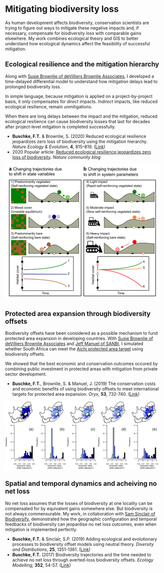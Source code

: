 # Mitigating biodiversity loss

As human development affects biodiversity, conservation scientists are trying to figure out ways to mitigate these negative impacts and, if necessary, compensate for biodiversity loss with comparable gains elsewhere. My work combines ecological theory and GIS to better understand how ecological dynamics affect the feasibility of successful mitigation.

## Ecological resilience and the mitigation hierarchy
Along with [Susie Brownlie of deVilliers Brownlie Associates](https://www.dbass.co.za/our-team/), I developed a time-delayed differential model to understand how mitigation delays lead to prolonged biodiversity loss. 

In simple language, because mitigation is applied on a project-by-project basis, it only compensates for *direct* impacts. *Indirect* impacts, like reduced ecological resilience, remain unmitigations.

When there are long delays between the impact and the mitgation, reduced ecological resilience can cause biodiversity losses that last for decades after project-level mitgation is completed successfully.

* **Buschke, F.T.** & Brownlie, S. (2020) Reduced ecological resilience jeopardizes zero loss of biodiversity using the mitigation hierarchy. *Nature Ecology & Evolution*, **4**, 815–819. ([Link](https://www.nature.com/articles/s41559-020-1177-7))
* 2020 Popular article: [Reduced ecological resilience jeopardizes zero loss of biodiversity](https://natureecoevocommunity.nature.com/posts/65050-reduced-ecological-resilience-jeopardizes-zero-loss-of-biodiversity). *Nature community blog*

![How human impacts affect ecological resileince and biodivesity.](Figure_1.png)

## Protected area expansion through biodiversity offsets
Biodiversity offsets have been considered as a possible mechanism to fund protected area expansion in developing countries. With [Susie Brownlie of deVilliers Brownlie Associates](https://www.dbass.co.za/our-team/) and [Jeff Manuel of SANBI](https://www.linkedin.com/in/jeffrey-manuel-89628a72/?originalSubdomain=za), I simulated whether South Africa can meet the [Aichi protected area target](https://www.cbd.int/aichi-targets/target/11) using biodiversity offsets.

We showed that the best economic and conservation outcomes occured by combining public investment in protected areas with mitigation from private sector development. 

* **Buschke, F.T.**, Brownlie, S. & Manuel, J. (2019) The conservation costs and economic benefits of using biodiversity offsets to meet international targets for protected area expansion. *Oryx*, **53**, 732-740. ([Link](https://www.cambridge.org/core/journals/oryx/article/conservation-costs-and-economic-benefits-of-using-biodiversity-offsets-to-meet-international-targets-for-protected-area-expansion/C852F8EA271C84E01BFF6BD8F52A0BEC))

![The change in the economic value of ecosystem service for scenarios of offsetting and protected area expansion.](Ecosystem_services.png)

## Spatial and temporal dynamics and acheiving no net loss
No net loss assumes that the losses of biodiversity at one locality can be compensated for by equivalent gains somewhere else. But biodiversity is not always commensurable. My work, in collaboration with [Sam Sinclair of Biodiversify](https://www.biodiversify.org/about), demonstrated how the geographic configuration and temporal feedbacks of biodiversity can jeopardise no net loss outcomes, even when mitigation is implemented perfectly.

* **Buschke, F.T.** & Sinclair, S.P. (2019) Adding ecological and evolutionary processes to biodiversity offset models using neutral theory. *Diversity and Distributions*, **25**, 1351-1361. ([Link](https://onlinelibrary.wiley.com/doi/full/10.1111/ddi.12943))
* **Buschke, F.T.** (2017) Biodiversity trajectories and the time needed to achieve no net loss through averted-loss biodiversity offsets. *Ecology Modelling*, **352**, 54-57. ([Link](https://www.sciencedirect.com/science/article/pii/S0304380016304719))


